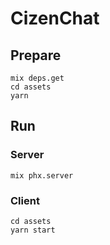 # CizenChat

## Prepare

```
mix deps.get
cd assets
yarn
```

## Run

### Server

```
mix phx.server
```

### Client

```
cd assets
yarn start
```
